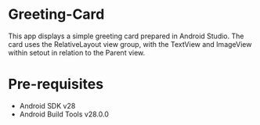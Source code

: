 # Greeting-Card
This app displays a simple greeting card prepared in Android Studio. 
The card uses the RelativeLayout view group, with the TextView and ImageView within setout in relation to the Parent view.

# Pre-requisites
- Android SDK v28
- Android Build Tools v28.0.0




